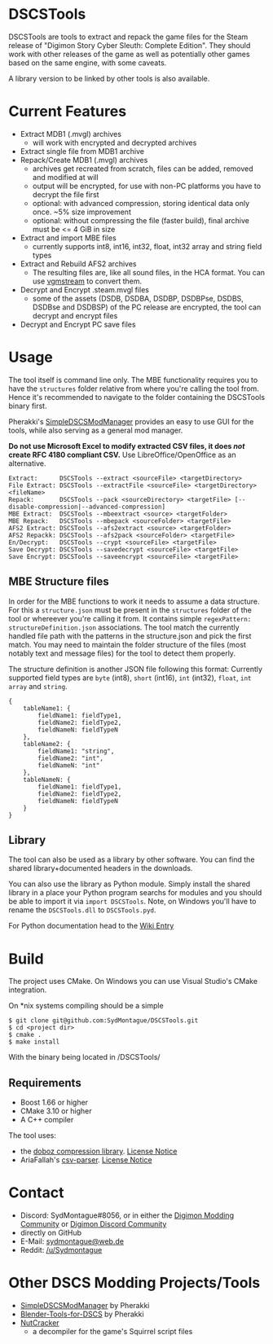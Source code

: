 # DSCSTools
DSCSTools are tools to extract and repack the game files for the Steam release of "Digimon Story Cyber Sleuth: Complete Edition". 
They should work with other releases of the game as well as potentially other games based on the same engine, with some caveats.

A library version to be linked by other tools is also available.

# Current Features
* Extract MDB1 (.mvgl) archives
  * will work with encrypted and decrypted archives
* Extract single file from MDB1 archive
* Repack/Create MDB1 (.mvgl) archives
  * archives get recreated from scratch, files can be added, removed and modified at will
  * output will be encrypted, for use with non-PC platforms you have to decrypt the file first
  * optional: with advanced compression, storing identical data only once. ~5% size improvement
  * optional: without compressing the file (faster build), final archive must be <= 4 GiB in size
* Extract and import MBE files
  * currently supports int8, int16, int32, float, int32 array and string field types
* Extract and Rebuild AFS2 archives
  * The resulting files are, like all sound files, in the HCA format. You can use [vgmstream](https://github.com/vgmstream/vgmstream) to convert them.
* Decrypt and Encrypt .steam.mvgl files
  * some of the assets (DSDB, DSDBA, DSDBP, DSDBPse, DSDBS, DSDBse and DSDBSP) of the PC release are encrypted, the tool can decrypt and encrypt files
* Decrypt and Encrypt PC save files

# Usage
The tool itself is command line only. The MBE functionality requires you to have the `structures` folder relative from where you're calling the tool from.
Hence it's recommended to navigate to the folder containing the DSCSTools binary first.

Pherakki's [SimpleDSCSModManager](https://github.com/Pherakki/SimpleDSCSModManager) provides an easy to use GUI for the tools, while also serving as a general mod manager. 

**Do not use Microsoft Excel to modify extracted CSV files, it does *not* create RFC 4180 compliant CSV.** Use LibreOffice/OpenOffice as an alternative.

```
Extract:      DSCSTools --extract <sourceFile> <targetDirectory>
File Extract: DSCSTools --extractFile <sourceFile> <targetDirectory> <fileName>
Repack:       DSCSTools --pack <sourceDirectory> <targetFile> [--disable-compression|--advanced-compression]
MBE Extract:  DSCSTools --mbeextract <source> <targetFolder>
MBE Repack:   DSCSTools --mbepack <sourceFolder> <targetFile>
AFS2 Extract: DSCSTools --afs2extract <source> <targetFolder>
AFS2 Repackk: DSCSTools --afs2pack <sourceFolder> <targetFile>
En/Decrypt:   DSCSTools --crypt <sourceFile> <targetFile>
Save Decrypt: DSCSTools --savedecrypt <sourceFile> <targetFile>
Save Encrypt: DSCSTools --saveencrypt <sourceFile> <targetFile>
```

## MBE Structure files
In order for the MBE functions to work it needs to assume a data structure. For this a `structure.json` must be present in the `structures` folder of the tool or whereever you're calling it from.
It contains simple `regexPattern: structureDefinition.json` associations. The tool match the currently handled file path with the patterns in the structure.json and pick the first match.
You may need to maintain the folder structure of the files (most notably text and message files) for the tool to detect them properly.

The structure definition is another JSON file following this format:
Currently supported field types are `byte` (int8), `short` (int16), `int` (int32), `float`, `int array` and `string`.

```
{
	tableName1: {
		fieldName1: fieldType1,
		fieldName2: fieldType2,
		fieldNameN: fieldTypeN
	},
	tableName2: {
		fieldName1: "string",
		fieldName2: "int",
		fieldNameN: "int"
	},
	tableNameN: {
		fieldName1: fieldType1,
		fieldName2: fieldType2,
		fieldNameN: fieldTypeN
	}
}
```

## Library
The tool can also be used as a library by other software. You can find the shared library+documented headers in the downloads.

You can also use the library as Python module. Simply install the shared library in a place your Python program searchs for modules and you should be able
to import it via `import DSCSTools`. Note, on Windows you'll have to rename the `DSCSTools.dll` to `DSCSTools.pyd`.

For Python documentation head to the [Wiki Entry](https://github.com/SydMontague/DSCSTools/wiki/Python-Interfaces)


# Build
The project uses CMake. On Windows you can use Visual Studio's CMake integration.

On *nix systems compiling should be a simple

```
$ git clone git@github.com:SydMontague/DSCSTools.git
$ cd <project dir>
$ cmake .
$ make install
```

With the binary being located in /DSCSTools/

## Requirements
* Boost 1.66 or higher
* CMake 3.10 or higher
* A C++ compiler

The tool uses:
* the [doboz compression library](https://voxelium.wordpress.com/2011/03/19/doboz-compression-library-with-very-fast-decompression/). [License Notice](https://github.com/SydMontague/DSCSTools/blob/master/libs/doboz/COPYING.txt)
* AriaFallah's [csv-parser](https://github.com/AriaFallah/csv-parser). [License Notice](https://github.com/SydMontague/DSCSTools/blob/master/libs/csv-parser/LICENSE)

# Contact
* Discord: SydMontague#8056, or in either the [Digimon Modding Community](https://discord.gg/cb5AuxU6su) or [Digimon Discord Community](https://discord.gg/0VODO3ww0zghqOCO)
* directly on GitHub
* E-Mail: sydmontague@web.de
* Reddit: [/u/Sydmontague](https://reddit.com/u/sydmontague)

# Other DSCS Modding Projects/Tools
* [SimpleDSCSModManager](https://github.com/Pherakki/SimpleDSCSModManager) by Pherakki
* [Blender-Tools-for-DSCS](https://github.com/Pherakki/Blender-Tools-for-DSCS/) by Pherakki
* [NutCracker](https://github.com/SydMontague/NutCracker)
  * a decompiler for the game's Squirrel script files
